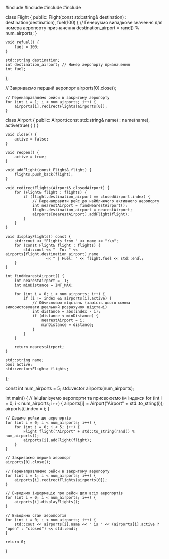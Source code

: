 #include <iostream>
#include <vector>
#include <string>
#include <cstdlib>

class Flight {
public:
    Flight(const std::string& destination) : destination(destination), fuel(100) {
        // Генеруємо випадкове значення для номера аеропорту призначення
        destination_airport = rand() % num_airports;
    }

    void refuel() {
        fuel = 100;
    }

    std::string destination;
    int destination_airport; // Номер аеропорту призначення
    int fuel;
};


// Закриваємо перший аеропорт
    airports[0].close();

    // Перенаправляємо рейси в закритому аеропорту
    for (int i = 1; i < num_airports; i++) {
        airports[i].redirectFlights(airports[0]);
    }
class Airport {
public:
    Airport(const std::string& name) : name(name), active(true) 
    {
     }
    }

    void close() {
        active = false;
    }

    void reopen() {
        active = true;
    }

    void addFlight(const Flight& flight) {
        flights.push_back(flight);
    }

    void redirectFlights(Airport& closedAirport) {
        for (Flight& flight : flights) {
            if (flight.destination_airport == closedAirport.index) {
                // Перенаправити рейс до найближчого активного аеропорту
                int nearestAirport = findNearestAirport();
                flight.destination_airport = nearestAirport;
                airports[nearestAirport].addFlight(flight);
            }
        }
    }

    void displayFlights() const {
        std::cout << "Flights from " << name << ":\n";
        for (const Flight& flight : flights) {
            std::cout << "  To: " << airports[flight.destination_airport].name
                      << " | Fuel: " << flight.fuel << std::endl;
        }
    }

    int findNearestAirport() {
        int nearestAirport = -1;
        int minDistance = INT_MAX;

        for (int i = 0; i < num_airports; i++) {
            if (i != index && airports[i].active) {
                // Обчислюємо відстань (замість цього можна використовувати реальний розрахунок відстані)
                int distance = abs(index - i);
                if (distance < minDistance) {
                    nearestAirport = i;
                    minDistance = distance;
                }
            }
        }

        return nearestAirport;
    }

    std::string name;
    bool active;
    std::vector<Flight> flights;
};

const int num_airports = 5;
std::vector<Airport> airports(num_airports);

int main() {
    // Ініціалізуємо аеропорти та присвоюємо їм індекси
    for (int i = 0; i < num_airports; i++) {
        airports[i] = Airport("Airport" + std::to_string(i));
        airports[i].index = i;
    }

    // Додамо рейси до аеропортів
    for (int i = 0; i < num_airports; i++) {
        for (int j = 0; j < 5; j++) {
            Flight flight("Airport" + std::to_string(rand() % num_airports));
            airports[i].addFlight(flight);
        }
    }

    // Закриваємо перший аеропорт
    airports[0].close();

    // Перенаправляємо рейси в закритому аеропорту
    for (int i = 1; i < num_airports; i++) {
        airports[i].redirectFlights(airports[0]);
    }

    // Виводимо інформацію про рейси для всіх аеропортів
    for (int i = 0; i < num_airports; i++) {
        airports[i].displayFlights();
    }

    // Виводимо стан аеропортів
    for (int i = 0; i < num_airports; i++) {
        std::cout << airports[i].name << " is " << (airports[i].active ? "open" : "closed") << std::endl;
    }

    return 0;
}
